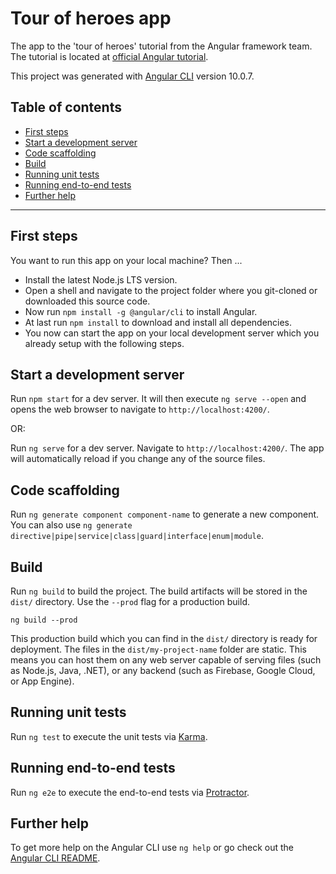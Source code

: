 # Tour of heroes app
The app to the 'tour of heroes' tutorial from the Angular framework team. The tutorial is located at [official Angular tutorial](https://angular.io/tutorial{:target="_blank"}).

This project was generated with [Angular CLI](https://github.com/angular/angular-cli) version 10.0.7.

## Table of contents
- [First steps](#First-steps)
- [Start a development server](#Start-a-development-server)
- [Code scaffolding](#Code-scaffolding)
- [Build](#Build)
- [Running unit tests](#Running-unit-tests)
- [Running end-to-end tests](#Running-end-to-end-tests)
- [Further help](#Further-help)

---

## First steps
You want to run this app on your local machine? Then ...

- Install the latest Node.js LTS version.
- Open a shell and navigate to the project folder where you git-cloned or downloaded this source code.
- Now run `npm install -g @angular/cli` to install Angular.
- At last run `npm install` to download and install all dependencies.
- You now can start the app on your local development server which you already setup with the following steps.

## Start a development server
Run `npm start` for a dev server. It will then execute `ng serve --open` and opens the web browser to navigate to `http://localhost:4200/`.

OR:

Run `ng serve` for a dev server. Navigate to `http://localhost:4200/`. The app will automatically reload if you change any of the source files.

## Code scaffolding

Run `ng generate component component-name` to generate a new component. You can also use `ng generate directive|pipe|service|class|guard|interface|enum|module`.

## Build

Run `ng build` to build the project. The build artifacts will be stored in the `dist/` directory. Use the `--prod` flag for a production build.

~~~
ng build --prod
~~~

This production build which you can find in the `dist/` directory is ready for deployment. The files in the `dist/my-project-name` folder are static. This means you can host them on any web server capable of serving files (such as Node.js, Java, .NET), or any backend (such as Firebase, Google Cloud, or App Engine).

## Running unit tests

Run `ng test` to execute the unit tests via [Karma](https://karma-runner.github.io).

## Running end-to-end tests

Run `ng e2e` to execute the end-to-end tests via [Protractor](http://www.protractortest.org/).

## Further help

To get more help on the Angular CLI use `ng help` or go check out the [Angular CLI README](https://github.com/angular/angular-cli/blob/master/README.md).
